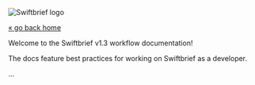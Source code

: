 ![Swiftbrief logo](https://swiftbrief-cms.nyc3.digitaloceanspaces.com/941f6eb99c5298036be645af1111c3ab.png?updated_at=2022-08-19T16:50:47.645Z)

[« go back home](https://github.com/swiftbrief/v1.3/wiki)

Welcome to the Swiftbrief v1.3 workflow documentation!

The docs feature best practices for working on Swiftbrief as a developer.

...